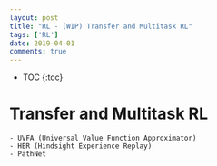 ```yaml
---
layout: post
title: "RL - (WIP) Transfer and Multitask RL"
tags: ['RL']
date: 2019-04-01
comments: true
---
```


* TOC
{:toc}

# Transfer and Multitask RL

    - UVFA (Universal Value Function Approximator)
    - HER (Hindsight Experience Replay)
    - PathNet
